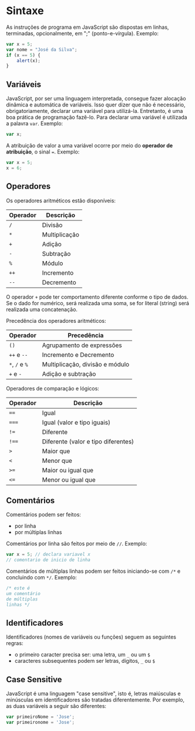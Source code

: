 # Sintaxe

As instruções de programa em JavaScript são dispostas em linhas, terminadas, opcionalmente, em ";" (ponto-e-vírgula). Exemplo:

```javascript
var x = 5;
var nome = "José da Silva";
if (x == 5) {
    alert(x);
}
```

## Variáveis

JavaScript, por ser uma linguagem interpretada, consegue fazer alocação dinâmica e automática de variáveis. Isso quer dizer que não é necessário, obrigatoriamente, declarar uma variável para utilizá-la. Entretanto, é uma boa prática de programação fazê-lo. Para declarar uma variável é utilizada a palavra `var`. Exemplo:

```javascript
var x;
```

A atribuição de valor a uma variável ocorre por meio do **operador de atribuição**, o sinal `=`. Exemplo:

```javascript
var x = 5;
x = 6;
```

## Operadores

Os operadores aritméticos estão disponíveis:

|Operador|Descrição|
|--------|--------|
|`/`|Divisão|
|`*`|Multiplicação|
|`+`|Adição|
|`-`|Subtração|
|`%`|Módulo|
|`++`|Incremento|
|`--`|Decremento|

O operador `+` pode ter comportamento diferente conforme o tipo de dados. Se o dado for numérico, será realizada uma soma, se for literal (string) será realizada uma concatenação.

Precedência dos operadores aritméticos:

Operador|Precedência
-|-
`()`|Agrupamento de expressões
`++` e `--`|Incremento e Decremento
`*`, `/` e `%`|Multiplicação, divisão e módulo
`+` e `-`|Adição e subtração

Operadores de comparação e lógicos:

Operador|Descrição
-|-
`==`|Igual
`===`|Igual (valor e tipo iguais)
`!=`|Diferente
`!==`|Diferente (valor e tipo diferentes)
`>`|Maior que
`<`|Menor que
`>=`|Maior ou igual que
`<=`|Menor ou igual que

## Comentários

Comentários podem ser feitos:

- por linha
- por múltiplas linhas

Comentários por linha são feitos por meio de `//`. Exemplo:

```javascript
var x = 5; // declara variavel x
// comentario de inicio de linha
```

Comentários de múltiplas linhas podem ser feitos iniciando-se com `/*` e concluindo com `*/`. Exemplo:

```javascript
/* este é
um comentário
de múltiplas
linhas */
```

## Identificadores

Identificadores (nomes de variáveis ou funções) seguem as seguintes regras:

- o primeiro caracter precisa ser: uma letra, um `_` ou um `$`
- caracteres subsequentes podem ser letras, dígitos, `_` ou `$`

## Case Sensitive

JavaScript é uma linguagem "case sensitive", isto é, letras maiúsculas e minúsculas em identificadores são tratadas diferentemente. Por exemplo, as duas variáveis a seguir são diferentes:

```javascript
var primeiroNome = 'Jose';
var primeironome = 'Jose';
```
